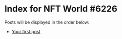# Index for NFT World #6226
Posts will be displayed in the order below:

- [Your first post](./001-first.md)

